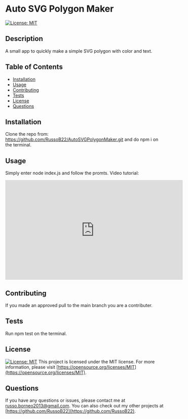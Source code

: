 # Auto SVG Polygon Maker

[![License: MIT](https://img.shields.io/badge/License-MIT-yellow.svg)](https://opensource.org/licenses/MIT)

## Description
A small app to quickly make a simple SVG polygon with color and text.

## Table of Contents
- [Installation](#installation)
- [Usage](#usage)
- [Contributing](#contributing)
- [Tests](#tests)
- [License](#license)
- [Questions](#questions)

## Installation
Clone the repo from: https://github.com/RussoB22/AutoSVGPolygonMaker.git and do npm i on the terminal.

## Usage
Simply enter node index.js and follow the promts.
Video tutorial:
<iframe width="560" height="315" src="https://www.youtube.com/embed/AcQWWysUlpY" title="YouTube video player" frameborder="0" allow="accelerometer; autoplay; clipboard-write; encrypted-media; gyroscope; picture-in-picture; web-share" allowfullscreen></iframe>

## Contributing
If you made an approved pull to the main branch you are a contributer.

## Tests
Run npm test on the terminal.

## License
[![License: MIT](https://img.shields.io/badge/License-MIT-yellow.svg)](https://opensource.org/licenses/MIT)
This project is licensed under the MIT license. For more information, please visit [https://opensource.org/licenses/MIT](https://opensource.org/licenses/MIT).

## Questions
If you have any questions or issues, please contact me at [russo.borneo2013@gmail.com](mailto:russo.borneo2013@gmail.com). You can also check out my other projects at [https://github.com/RussoB22](https://github.com/RussoB22).
